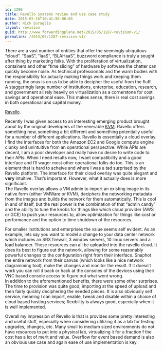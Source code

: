```yaml
---
id: 1290
title: Ravello Systems review and use case study
date: 2015-05-16T10:41:50-06:00
author: Nick Buraglio
layout: revision
guid: http://www.forwardingplane.net/2015/05/1287-revision-v1/
permalink: /2015/05/1287-revision-v1/
---
```

There are a vast number of entities that offer the seemingly ubiquitous “cloud”. “SaaS”, “IaaS”, “BLAHaaS”, buzzword compliance is truly a sought after thing by marketing folks. With the proliferation of virtualization, containers and other “time slicing” of hardware by software the chatter can quickly become noise. As technical professionals and the warm bodies with the responsibility for actually making things work and keeping them running, the onus is on us to be able to decipher the useful from the fluff.  
A staggeringly large number of institutions, enterprise, education, research, and government all rely heavily on virtualization as a cornerstone for cost savings and operational ease. This makes sense, there is real cost savings in both operational and capital money.

[Ravello](http://www.ravellosystems.com/).

Recently I was given access to an interesting emerging product brought about by the original developers of the venerable [KVM](http://www.linux-kvm.org/page/Main_Page). Ravello offers something new, something a bit different and something potentially useful for a number of different applications. Ravello is essentially a cloud overlay.  
I find the interfaces for both the Amazon EC2 and Google compute engine clunky and unintuitive from an operational perspective. While APIs are decent, I am a poor developer and really have no desire to write code to their APIs. When I need results now, I want compatibility and a good interface and I’ll wager most other operational folks do too. This is an element that is hard to acheive and where I was a tad surprised by the Ravello platform. The interface for their cloud overlay was quite elegant and **very** intuitive. That’s important. However, what it actually does is more significant.  
The Ravello overlay allows a VM admin to import an existing image in its native form (either VMWare or KVM), deciphers the networking metadata from the images and builds the network for them automatically. This is cool in and of itself, but the real power is the combination of that “admin candy” and the ability to tune the knobs for things like which cloud provider (AWS or GCE) to push your resources to, allow optimization for things like cost or performance and the option to time shutdown of the resources.

For smaller institutions and enterprises the value seems self evident. As an example, lets say you want to model a change to your data center network which includes an SRX firewall, 3 window servers, 10 linux servers and a load balancer. These resources can all be uploaded into the ravello cloud. It does its best to figure out the network, allowing for some reasonably powerful changes to the configuration right from their interface. Snaphot the entire network from their canvas (which looks like a nice network diagramming tool), make the changes and monitor the result. If it doesn’t work you can roll it back or hack at the consoles of the devices using their VNC based console access to figure out what went wrong.  
In addition to the aforementioned benefits, there were some other surprises. The time to provision was quite good, importing at the speed of upload and then fairly quickly deciphering the needed pieces. It is also obviously self service, meaning I can import, enable, tweak and disable within a choice of cloud based hosting services; flexibility is always good, especially when it is well implemented.



Overall my impression of Revello is that is provides some pretty interesting and useful stuff, especially when considering utilizing it as a lab for testing upgrades, changes, etc. Many small to medium sized environments do not have resources to put into a physical lab, virtualizing it for a fraction f the cost has a lot of merit and value. Overflow for event based demand is also an obvious use case and again ease of use implementation is key.